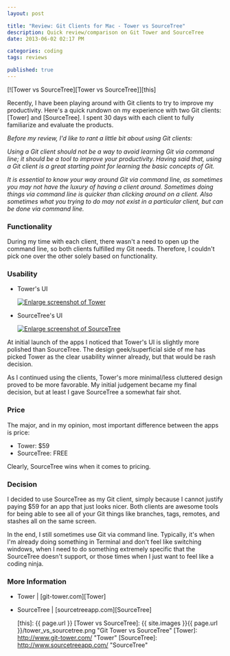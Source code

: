 ```yaml
---
layout: post

title: "Review: Git Clients for Mac - Tower vs SourceTree"
description: Quick review/comparison on Git Tower and SourceTree
date: 2013-06-02 02:17 PM

categories: coding
tags: reviews

published: true
---
```


[![Tower vs SourceTree][Tower vs SourceTree]][this]

Recently, I have been playing around with Git clients to try to improve my productivity. Here's a quick rundown on my experience with two Git clients: [Tower] and [SourceTree]. I spent 30 days with each client to fully familiarize and evaluate the products.

_Before my review, I'd like to rant a little bit about using Git clients:_

_Using a Git client should not be a way to avoid learning Git via command line; it should be a tool to improve your productivity. Having said that, using a Git client is a great starting point for learning the basic concepts of Git._

_It is essential to know your way around Git via command line, as sometimes you may not have the luxury of having a client around. Sometimes doing things via command line is quicker than clicking around on a client. Also sometimes what you trying to do may not exist in a particular client, but can be done via command line._

<!--more My quick review lies after the jump.-->

### Functionality

During my time with each client, there wasn't a need to open up the command line, so both clients fulfilled my Git needs. Therefore, I couldn't pick one over the other solely based on functionality.

### Usability

<ul class="thumbnails">
    <li class="span4">
        <div class="thumbnail">
            <p>Tower's UI</p>
            <a href="{{ site.images }}{{ page.url }}/screenshot_tower.png"  title="Screenshot of Tower"><img src="{{ site.images }}{{ page.url }}/screenshot_tower.png" alt="Enlarge screenshot of Tower"  title="Screenshot of Tower"></a>
        </div>
    </li>
  <li class="span4">
        <div class="thumbnail">
            <p>SourceTree's UI</p>
            <a href="{{ site.images }}{{ page.url }}/screenshot_sourcetree.png"  title="Screenshot of SourceTree"><img src="{{ site.images }}{{ page.url }}/screenshot_sourcetree.png" alt="Enlarge screenshot of SourceTree" title="Screenshot of SourceTree"></a>
        </div>
    </li>
</ul>

At initial launch of the apps I noticed that Tower's UI is slightly more polished than SourceTree. The design geek/superficial side of me has picked Tower as the clear usability winner already, but that would be rash decision.

As I continued using the clients, Tower's more minimal/less cluttered design proved to be more favorable. My initial judgement became my final decision, but at least I gave SourceTree a somewhat fair shot.

### Price
The major, and in my opinion, most important difference between the apps is price:

- Tower: $59
- SourceTree: FREE

Clearly, SourceTree wins when it comes to pricing.

### Decision

I decided to use SourceTree as my Git client, simply because I cannot justify paying $59 for an app that just looks nicer. Both clients are awesome tools for being able to see all of your Git things like branches, tags, remotes, and stashes all on the same screen.

In the end, I still sometimes use Git via command line. Typically, it's when I'm already doing something in Terminal and don't feel like switching windows, when I need to do something extremely specific that the SourceTree doesn't support, or those times when I just want to feel like a coding ninja.

### More Information

- Tower | [git-tower.com][Tower]
- SourceTree | [sourcetreeapp.com][SourceTree]

   [this]: {{ page.url }}
   [Tower vs SourceTree]: {{ site.images }}{{ page.url }}/tower_vs_sourcetree.png "Git Tower vs SourceTree"
   [Tower]: http://www.git-tower.com/ "Tower"
   [SourceTree]: http://www.sourcetreeapp.com/ "SourceTree"